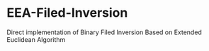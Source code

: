 # EEA-Filed-Inversion
Direct implementation of Binary Filed Inversion Based on Extended Euclidean Algorithm
